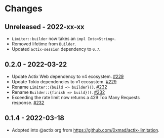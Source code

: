 # Changes

## Unreleased - 2022-xx-xx
- `Limiter::builder` now takes an `impl Into<String>`.
- Removed lifetime from `Builder`.
- Updated `actix-session` dependency to `0.7`.


## 0.2.0 - 2022-03-22
- Update Actix Web dependency to v4 ecosystem. [#229]
- Update Tokio dependencies to v1 ecosystem. [#229]
- Rename `Limiter::{build => builder}()`. [#232]
- Rename `Builder::{finish => build}()`. [#232]
- Exceeding the rate limit now returns a 429 Too Many Requests response. [#232]

[#229]: https://github.com/actix/actix-extras/pull/229
[#232]: https://github.com/actix/actix-extras/pull/232


## 0.1.4 - 2022-03-18
- Adopted into @actix org from <https://github.com/0xmad/actix-limitation>.
